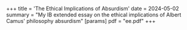 +++
title = 'The Ethical Implications of Absurdism'
date = 2024-05-02
summary = "My IB extended essay on the ethical implications of Albert Camus' philosophy absurdism"
[params]
    pdf = "ee.pdf"
+++
